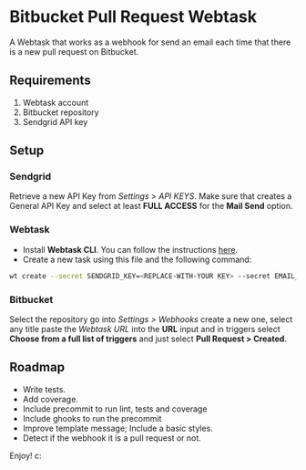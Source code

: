 # Bitbucket Pull Request Webtask
A Webtask that works as a webhook for send an email each time that there is a new pull request on Bitbucket.

## Requirements
1. Webtask account
2. Bitbucket repository
3. Sendgrid API key

## Setup
### Sendgrid
Retrieve a new API Key from *Settings* > *API KEYS*. Make sure that creates a General API Key and select at least **FULL ACCESS** for the **Mail Send** option.

### Webtask
* Install **Webtask CLI**. You can follow the instructions [here](https://webtask.io/cli).
* Create a new task using this file and the following command:

```bash
wt create --secret SENDGRID_KEY=<REPLACE-WITH-YOUR KEY> --secret EMAIL_TO=<REPLACE-WITH-AN-EMAIL> --secret EMAIL_FROM=<REPLACE-WITH-AN-EMAIL> bitbucket-pull-request.js
```

### Bitbucket
Select the repository go into *Settings > Webhooks* create a new one, select any title paste the *Webtask URL* into the **URL** input and in triggers select **Choose from a full list of triggers** and just select **Pull Request > Created**.

## Roadmap
* Write tests.
* Add coverage.
* Include precommit to run lint, tests and coverage
* Include ghooks to run the precommit
* Improve template message; Include a basic styles.
* Detect if the webhook it is a pull request or not.

Enjoy! c:
